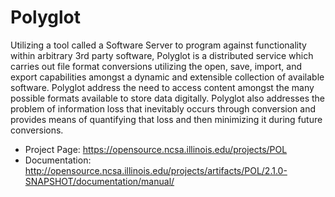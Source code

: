 # Polyglot

Utilizing a tool called a Software Server to program against functionality within arbitrary 3rd party software, Polyglot is a distributed service which carries out file format conversions utilizing the open, save, import, and export capabilities amongst a dynamic and extensible collection of available software. Polyglot address the need to access content amongst the many possible formats available to store data digitally. Polyglot also addresses the problem of information loss that inevitably occurs through conversion and provides means of quantifying that loss and then minimizing it during future conversions.

* Project Page: https://opensource.ncsa.illinois.edu/projects/POL
* Documentation: http://opensource.ncsa.illinois.edu/projects/artifacts/POL/2.1.0-SNAPSHOT/documentation/manual/
